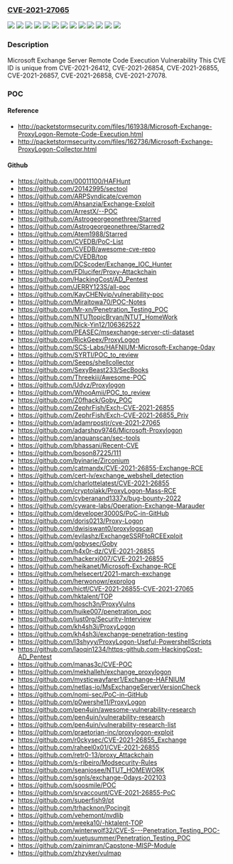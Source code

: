 ### [CVE-2021-27065](https://cve.mitre.org/cgi-bin/cvename.cgi?name=CVE-2021-27065)
![](https://img.shields.io/static/v1?label=Product&message=Microsoft%20Exchange%20Server%202013&color=blue)
![](https://img.shields.io/static/v1?label=Product&message=Microsoft%20Exchange%20Server%202016%20Cumulative%20Update%2014&color=blue)
![](https://img.shields.io/static/v1?label=Product&message=Microsoft%20Exchange%20Server%202016%20Cumulative%20Update%2015&color=blue)
![](https://img.shields.io/static/v1?label=Product&message=Microsoft%20Exchange%20Server%202016%20Cumulative%20Update%2016&color=blue)
![](https://img.shields.io/static/v1?label=Product&message=Microsoft%20Exchange%20Server%202016%20Cumulative%20Update%2018&color=blue)
![](https://img.shields.io/static/v1?label=Product&message=Microsoft%20Exchange%20Server%202016%20Cumulative%20Update%2019&color=blue)
![](https://img.shields.io/static/v1?label=Product&message=Microsoft%20Exchange%20Server%202019%20Cumulative%20Update%204&color=blue)
![](https://img.shields.io/static/v1?label=Product&message=Microsoft%20Exchange%20Server%202019%20Cumulative%20Update%205&color=blue)
![](https://img.shields.io/static/v1?label=Product&message=Microsoft%20Exchange%20Server%202019%20Cumulative%20Update%206&color=blue)
![](https://img.shields.io/static/v1?label=Product&message=Microsoft%20Exchange%20Server%202019%20Cumulative%20Update%207&color=blue)
![](https://img.shields.io/static/v1?label=Product&message=Microsoft%20Exchange%20Server%202019%20Cumulative%20Update%208&color=blue)
![](https://img.shields.io/static/v1?label=Version&message=n%2Fa&color=blue)
![](https://img.shields.io/static/v1?label=Vulnerability&message=Remote%20Code%20Execution&color=brighgreen)

### Description

Microsoft Exchange Server Remote Code Execution Vulnerability This CVE ID is unique from CVE-2021-26412, CVE-2021-26854, CVE-2021-26855, CVE-2021-26857, CVE-2021-26858, CVE-2021-27078.

### POC

#### Reference
- http://packetstormsecurity.com/files/161938/Microsoft-Exchange-ProxyLogon-Remote-Code-Execution.html
- http://packetstormsecurity.com/files/162736/Microsoft-Exchange-ProxyLogon-Collector.html

#### Github
- https://github.com/00011100/HAFHunt
- https://github.com/20142995/sectool
- https://github.com/ARPSyndicate/cvemon
- https://github.com/Ahsanzia/Exchange-Exploit
- https://github.com/ArrestX/--POC
- https://github.com/Astrogeorgeonethree/Starred
- https://github.com/Astrogeorgeonethree/Starred2
- https://github.com/Atem1988/Starred
- https://github.com/CVEDB/PoC-List
- https://github.com/CVEDB/awesome-cve-repo
- https://github.com/CVEDB/top
- https://github.com/DCScoder/Exchange_IOC_Hunter
- https://github.com/FDlucifer/Proxy-Attackchain
- https://github.com/HackingCost/AD_Pentest
- https://github.com/JERRY123S/all-poc
- https://github.com/KayCHENvip/vulnerability-poc
- https://github.com/Miraitowa70/POC-Notes
- https://github.com/Mr-xn/Penetration_Testing_POC
- https://github.com/NTUTtopicBryan/NTUT_HomeWork
- https://github.com/Nick-Yin12/106362522
- https://github.com/PEASEC/msexchange-server-cti-dataset
- https://github.com/RickGeex/ProxyLogon
- https://github.com/SCS-Labs/HAFNIUM-Microsoft-Exchange-0day
- https://github.com/SYRTI/POC_to_review
- https://github.com/Seeps/shellcollector
- https://github.com/SexyBeast233/SecBooks
- https://github.com/Threekiii/Awesome-POC
- https://github.com/Udyz/Proxylogon
- https://github.com/WhooAmii/POC_to_review
- https://github.com/Z0fhack/Goby_POC
- https://github.com/ZephrFish/Exch-CVE-2021-26855
- https://github.com/ZephrFish/Exch-CVE-2021-26855_Priv
- https://github.com/adamrpostjr/cve-2021-27065
- https://github.com/adarshpv9746/Microsoft-Proxylogon
- https://github.com/anquanscan/sec-tools
- https://github.com/bhassani/Recent-CVE
- https://github.com/boson87225/111
- https://github.com/byinarie/Zirconium
- https://github.com/catmandx/CVE-2021-26855-Exchange-RCE
- https://github.com/cert-lv/exchange_webshell_detection
- https://github.com/charlottelatest/CVE-2021-26855
- https://github.com/cryptolakk/ProxyLogon-Mass-RCE
- https://github.com/cyberanand1337x/bug-bounty-2022
- https://github.com/cyware-labs/Operation-Exchange-Marauder
- https://github.com/developer3000S/PoC-in-GitHub
- https://github.com/doris0213/Proxy-Logon
- https://github.com/dwisiswant0/proxylogscan
- https://github.com/evilashz/ExchangeSSRFtoRCEExploit
- https://github.com/gobysec/Goby
- https://github.com/h4x0r-dz/CVE-2021-26855
- https://github.com/hackerxj007/CVE-2021-26855
- https://github.com/heikanet/Microsoft-Exchange-RCE
- https://github.com/helsecert/2021-march-exchange
- https://github.com/herwonowr/exprolog
- https://github.com/hictf/CVE-2021-26855-CVE-2021-27065
- https://github.com/hktalent/TOP
- https://github.com/hosch3n/ProxyVulns
- https://github.com/huike007/penetration_poc
- https://github.com/just0rg/Security-Interview
- https://github.com/kh4sh3i/ProxyLogon
- https://github.com/kh4sh3i/exchange-penetration-testing
- https://github.com/l3shyyy/ProxyLogon-Useful-PowershellScripts
- https://github.com/laoqin1234/https-github.com-HackingCost-AD_Pentest
- https://github.com/manas3c/CVE-POC
- https://github.com/mekhalleh/exchange_proxylogon
- https://github.com/mysticwayfarer1/Exchange-HAFNIUM
- https://github.com/netlas-io/MsExchangeServerVersionCheck
- https://github.com/nomi-sec/PoC-in-GitHub
- https://github.com/p0wershe11/ProxyLogon
- https://github.com/pen4uin/awesome-vulnerability-research
- https://github.com/pen4uin/vulnerability-research
- https://github.com/pen4uin/vulnerability-research-list
- https://github.com/praetorian-inc/proxylogon-exploit
- https://github.com/r0ckysec/CVE-2021-26855_Exchange
- https://github.com/raheel0x01/CVE-2021-26855
- https://github.com/retr0-13/proxy_Attackchain
- https://github.com/s-ribeiro/Modsecurity-Rules
- https://github.com/seanjosee/NTUT_HOMEWORK
- https://github.com/sgnls/exchange-0days-202103
- https://github.com/soosmile/POC
- https://github.com/srvaccount/CVE-2021-26855-PoC
- https://github.com/superfish9/pt
- https://github.com/trhacknon/Pocingit
- https://github.com/vehemont/nvdlib
- https://github.com/weeka10/-hktalent-TOP
- https://github.com/winterwolf32/CVE-S---Penetration_Testing_POC-
- https://github.com/xuetusummer/Penetration_Testing_POC
- https://github.com/zainimran/Capstone-MISP-Module
- https://github.com/zhzyker/vulmap

